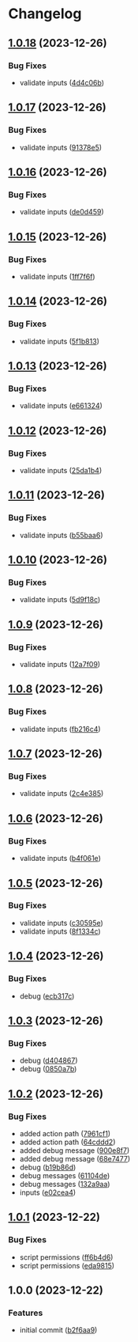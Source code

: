 # Changelog

## [1.0.18](https://github.com/Fenikks/gh-actions-cache/compare/v1.0.17...v1.0.18) (2023-12-26)


### Bug Fixes

* validate inputs ([4d4c06b](https://github.com/Fenikks/gh-actions-cache/commit/4d4c06b70aa5d8e37f7d1eb0b4f831459468dc21))

## [1.0.17](https://github.com/Fenikks/gh-actions-cache/compare/v1.0.16...v1.0.17) (2023-12-26)


### Bug Fixes

* validate inputs ([91378e5](https://github.com/Fenikks/gh-actions-cache/commit/91378e595819ada0097784ace6ffe7a02c08479d))

## [1.0.16](https://github.com/Fenikks/gh-actions-cache/compare/v1.0.15...v1.0.16) (2023-12-26)


### Bug Fixes

* validate inputs ([de0d459](https://github.com/Fenikks/gh-actions-cache/commit/de0d4598f7d1f3c4c5f61fabdb530becfc4ce1ca))

## [1.0.15](https://github.com/Fenikks/gh-actions-cache/compare/v1.0.14...v1.0.15) (2023-12-26)


### Bug Fixes

* validate inputs ([1ff7f6f](https://github.com/Fenikks/gh-actions-cache/commit/1ff7f6f1e22acb718e9f0b004684b19a1033f89a))

## [1.0.14](https://github.com/Fenikks/gh-actions-cache/compare/v1.0.13...v1.0.14) (2023-12-26)


### Bug Fixes

* validate inputs ([5f1b813](https://github.com/Fenikks/gh-actions-cache/commit/5f1b813c1dc7ebf396dc628e575d35870f830431))

## [1.0.13](https://github.com/Fenikks/gh-actions-cache/compare/v1.0.12...v1.0.13) (2023-12-26)


### Bug Fixes

* validate inputs ([e661324](https://github.com/Fenikks/gh-actions-cache/commit/e6613249c344b788c5a422810953107237d6a243))

## [1.0.12](https://github.com/Fenikks/gh-actions-cache/compare/v1.0.11...v1.0.12) (2023-12-26)


### Bug Fixes

* validate inputs ([25da1b4](https://github.com/Fenikks/gh-actions-cache/commit/25da1b4bd3fa4c021548a064aefa673423bf2670))

## [1.0.11](https://github.com/Fenikks/gh-actions-cache/compare/v1.0.10...v1.0.11) (2023-12-26)


### Bug Fixes

* validate inputs ([b55baa6](https://github.com/Fenikks/gh-actions-cache/commit/b55baa6eebf95971bc08c6be830a37b65bf2cc08))

## [1.0.10](https://github.com/Fenikks/gh-actions-cache/compare/v1.0.9...v1.0.10) (2023-12-26)


### Bug Fixes

* validate inputs ([5d9f18c](https://github.com/Fenikks/gh-actions-cache/commit/5d9f18c86a6fd8acd7ae85a5862eb71b27427bef))

## [1.0.9](https://github.com/Fenikks/gh-actions-cache/compare/v1.0.8...v1.0.9) (2023-12-26)


### Bug Fixes

* validate inputs ([12a7f09](https://github.com/Fenikks/gh-actions-cache/commit/12a7f096454c5b6b710382632cd4cff9465ee694))

## [1.0.8](https://github.com/Fenikks/gh-actions-cache/compare/v1.0.7...v1.0.8) (2023-12-26)


### Bug Fixes

* validate inputs ([fb216c4](https://github.com/Fenikks/gh-actions-cache/commit/fb216c4fb0a33086b07cdf2707a1254e2ab317a9))

## [1.0.7](https://github.com/Fenikks/gh-actions-cache/compare/v1.0.6...v1.0.7) (2023-12-26)


### Bug Fixes

* validate inputs ([2c4e385](https://github.com/Fenikks/gh-actions-cache/commit/2c4e3850815816a050c3c20568de9411180c6122))

## [1.0.6](https://github.com/Fenikks/gh-actions-cache/compare/v1.0.5...v1.0.6) (2023-12-26)


### Bug Fixes

* validate inputs ([b4f061e](https://github.com/Fenikks/gh-actions-cache/commit/b4f061e9ecda986c4c752113e443b14638990b06))

## [1.0.5](https://github.com/Fenikks/gh-actions-cache/compare/v1.0.4...v1.0.5) (2023-12-26)


### Bug Fixes

* validate inputs ([c30595e](https://github.com/Fenikks/gh-actions-cache/commit/c30595e07c31fd96de789a74b3bfbba982cd3d0a))
* validate inputs ([8f1334c](https://github.com/Fenikks/gh-actions-cache/commit/8f1334c7344139b153d5c34b5014dfa914ab94cc))

## [1.0.4](https://github.com/Fenikks/gh-actions-cache/compare/v1.0.3...v1.0.4) (2023-12-26)


### Bug Fixes

* debug ([ecb317c](https://github.com/Fenikks/gh-actions-cache/commit/ecb317ccec610c6949282cddfc10158504ad5571))

## [1.0.3](https://github.com/Fenikks/gh-actions-cache/compare/v1.0.2...v1.0.3) (2023-12-26)


### Bug Fixes

* debug ([d404867](https://github.com/Fenikks/gh-actions-cache/commit/d404867c24b94583d822c9637e743bc9ae6bf2e1))
* debug ([0850a7b](https://github.com/Fenikks/gh-actions-cache/commit/0850a7b7f11995e6eebcefbd09d23eec2475ae3e))

## [1.0.2](https://github.com/Fenikks/gh-actions-cache/compare/v1.0.1...v1.0.2) (2023-12-26)


### Bug Fixes

* added action path ([7961cf1](https://github.com/Fenikks/gh-actions-cache/commit/7961cf1c2f94caa7205c3375c3119ad46ca1682c))
* added action path ([64cddd2](https://github.com/Fenikks/gh-actions-cache/commit/64cddd25738ee9be8521a43c95b1bca81ad0b9f5))
* added debug message ([900e8f7](https://github.com/Fenikks/gh-actions-cache/commit/900e8f795151d057f789a75fac8eba3c98f2ef44))
* added debug message ([68e7477](https://github.com/Fenikks/gh-actions-cache/commit/68e74777c90c1836e28e474e8ad701a6e1ff2c25))
* debug ([b19b86d](https://github.com/Fenikks/gh-actions-cache/commit/b19b86d4194153afeeefafc35e63a7dccc0428c7))
* debug messages ([61104de](https://github.com/Fenikks/gh-actions-cache/commit/61104dea20f4467206f84942d61c73b75b89c7ba))
* debug messages ([132a9aa](https://github.com/Fenikks/gh-actions-cache/commit/132a9aab0eadd68dce2a7a7749734b5723d86f93))
* inputs ([e02cea4](https://github.com/Fenikks/gh-actions-cache/commit/e02cea4d96c0bbca7435ab056c16c7fe332280ab))

## [1.0.1](https://github.com/Fenikks/gh-actions-cache/compare/v1.0.0...v1.0.1) (2023-12-22)


### Bug Fixes

* script permissions ([ff6b4d6](https://github.com/Fenikks/gh-actions-cache/commit/ff6b4d6bc6bb0440d4743ae3e52786e1f0817f9d))
* script permissions ([eda9815](https://github.com/Fenikks/gh-actions-cache/commit/eda98154bba1eec16dc6eb9449b56d78502a0dfa))

## 1.0.0 (2023-12-22)


### Features

* initial commit ([b2f6aa9](https://github.com/Fenikks/gh-actions-cache/commit/b2f6aa986e0d6b080c20a042cfb74006d54669ab))
